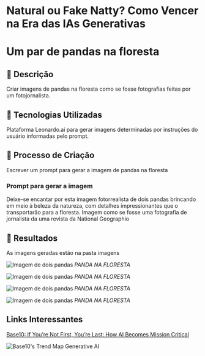 # Natural ou Fake Natty? Como Vencer na Era das IAs Generativas


# Um par de pandas na floresta

## 📒 Descrição
Criar imagens de pandas na floresta como se fosse fotografias feitas por um fotojornalista.

## 🤖 Tecnologias Utilizadas
Plataforma Leonardo.ai para gerar imagens determinadas por instruções do usuário informadas pelo prompt.

## 🧐 Processo de Criação
Escrever um prompt para gerar a imagem de pandas na floresta
### Prompt para gerar a imagem
Deixe-se encantar por esta imagem fotorrealista de dois pandas brincando em meio à beleza da natureza, com detalhes impressionantes que o transportarão para a floresta. Imagem como se fosse uma fotografia  de jornalista da uma revista da National Geographio

## 🚀 Resultados
As imagens geradas estão na pasta imagens 

![Imagem de dois pandas](imagens/Default_Deixese_encantar_por_esta_imagem_fotorrealista_de_dois_0.jpg)
*PANDA NA FLORESTA*

![Imagem de dois pandas](imagens/Default_Deixese_encantar_por_esta_imagem_fotorrealista_de_dois_1.jpg)
*PANDA NA FLORESTA*

![Imagem de dois pandas](imagens/Default_Deixese_encantar_por_esta_imagem_fotorrealista_de_dois_2.jpg)
*PANDA NA FLORESTA*

![Imagem de dois pandas](imagens/Default_Deixese_encantar_por_esta_imagem_fotorrealista_de_dois_3.jpg)
*PANDA NA FLORESTA*


## Links Interessantes

[Base10: If You’re Not First, You’re Last: How AI Becomes Mission Critical](https://base10.vc/post/generative-ai-mission-critical/)

![Base10's Trend Map Generative AI](https://github.com/digitalinnovationone/lab-natty-or-not/assets/730492/f4df26e8-f8f7-4419-8252-c69d73ea930c)

